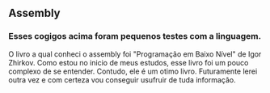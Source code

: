 ## Assembly
### Esses cogigos acima foram pequenos testes com a linguagem.

O livro a qual conheci o assembly foi "Programação em Baixo Nível" de Igor Zhirkov.
Como estou no inicio de meus estudos, esse livro foi um pouco complexo de se entender. Contudo, ele é um otimo livro. 
Futuramente lerei outra vez e com certeza vou conseguir usufruir de tuda informação.
